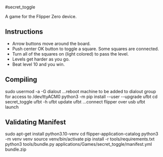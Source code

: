 #secret_toggle

A game for the Flipper Zero device.

## Instructions

- Arrow buttons move around the board.
- Push center OK button to toggle a square. Some squares are connected.
- Turn all of the squares on (light colored) to pass the level.
- Levels get harder as you go.
- Beat level 10 and you win.

## Compiling

sudo usermod -a -G dialout <username>
...reboot machine to be added to dialout group for access to /dev/ttyACM0
python3 -m pip install --user --upgrade ufbt
cd secret_toggle
ufbt -h
ufbt update
ufbt
...connect flipper over usb
ufbt launch

## Validating Manifest

sudo apt-get install python3.10-venv
cd flipper-application-catalog
python3 -m venv venv
source venv/bin/activate
pip install -r tools/requirements.txt
python3 tools/bundle.py applications/Games/secret_toggle/manifest.yml bundle.zip
